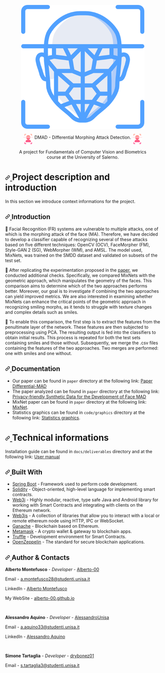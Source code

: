 <p align="center">
  <img width="400px" src="./assets/facial-recognition.png">
</p>
<p align="center" dir="auto">
  <img align="middle" width="32px" src="./assets/face-scan.png"/> 
  DMAD - Differential Morphing Attack Detection.
 <img align="middle" width="32px" src="./assets/face-scan.png"/> <br><br>
  A project for Fundamentals of Computer Vision and Biometrics <br>
  course at the University of Salerno.
</p>

<h1 dir="auto">
  <a id="user-content-project-description-and-introduction" class="anchor" aria-hidden="true" href="#project-description-and-introduction">
    <svg class="octicon octicon-link" viewBox="0 0 16 16" version="1.1" width="16" height="16" aria-hidden="true"><path fill-rule="evenodd" d="M7.775 3.275a.75.75 0 001.06 1.06l1.25-1.25a2 2 0 112.83 2.83l-2.5 2.5a2 2 0 01-2.83 0 .75.75 0 00-1.06 1.06 3.5 3.5 0 004.95 0l2.5-2.5a3.5 3.5 0 00-4.95-4.95l-1.25 1.25zm-4.69 9.64a2 2 0 010-2.83l2.5-2.5a2 2 0 012.83 0 .75.75 0 001.06-1.06 3.5 3.5 0 00-4.95 0l-2.5 2.5a3.5 3.5 0 004.95 4.95l1.25-1.25a.75.75 0 00-1.06-1.06l-1.25 1.25a2 2 0 01-2.83 0z">
      </path>
    </svg>
  </a>
  Project description and introduction
</h1>
<p dir="auto">In this section we introduce context informations for the project.</p>
<h2 dir="auto">
  <a id="user-content-introduction" class="anchor" aria-hidden="true" href="#introduction"><svg class="octicon octicon-link" viewBox="0 0 16 16" version="1.1" width="16" height="16" aria-hidden="true">
    <path fill-rule="evenodd" d="M7.775 3.275a.75.75 0 001.06 1.06l1.25-1.25a2 2 0 112.83 2.83l-2.5 2.5a2 2 0 01-2.83 0 .75.75 0 00-1.06 1.06 3.5 3.5 0 004.95 0l2.5-2.5a3.5 3.5 0 00-4.95-4.95l-1.25 1.25zm-4.69 9.64a2 2 0 010-2.83l2.5-2.5a2 2 0 012.83 0 .75.75 0 001.06-1.06 3.5 3.5 0 00-4.95 0l-2.5 2.5a3.5 3.5 0 004.95 4.95l1.25-1.25a.75.75 0 00-1.06-1.06l-1.25 1.25a2 2 0 01-2.83 0z">
    </path>
    </svg>
  </a>
  Introduction
</h2>
<p dir="auto">
  🧠 Facial Recognition (FR) systems are vulnerable to multiple attacks, one of which is the morphing attack of the face (MA). Therefore, we have decided to develop a classifier capable of recognizing several of these attacks based on five different techniques: OpenCV (OCV), FaceMorpher (FM), Style-GAN 2 (SG), WebMorpher (WM), and AMSL. The model used, MixNets, was trained on the SMDD dataset and validated on subsets of the test set.
</p>

<p dir="auto">
🧠 After replicating the experimentation proposed in the <a href="./paper/paper analizzato.pdf"> paper</a>, we conducted additional checks. Specifically, we compared MixNets with the geometric approach, which manipulates the geometry of the faces. This comparison aims to determine which of the two approaches performs better. Moreover, our goal is to investigate if combining the two approaches can yield improved metrics. We are also interested in examining whether MixNets can enhance the critical points of the geometric approach in recognizing smiling morphs, as it tends to struggle with texture changes and complex details such as smiles.
</p>
 
<p dir="auto">
🧠 To enable this comparison, the first step is to extract the features from the penultimate layer of the network. These features are then subjected to preprocessing using PCA. The resulting output is fed into the classifiers to obtain initial results. This process is repeated for both the test sets containing smiles and those without. Subsequently, we merge the .csv files containing the features of the two approaches. Two merges are performed: one with smiles and one without.
</p>

<h2 dir="auto">
  <a id="user-content-documentation" class="anchor" aria-hidden="true" href="#documentation">
    <svg class="octicon octicon-link" viewBox="0 0 16 16" version="1.1" width="16" height="16" aria-hidden="true">
      <path fill-rule="evenodd" d="M7.775 3.275a.75.75 0 001.06 1.06l1.25-1.25a2 2 0 112.83 2.83l-2.5 2.5a2 2 0 01-2.83 0 .75.75 0 00-1.06 1.06 3.5 3.5 0 004.95 0l2.5-2.5a3.5 3.5 0 00-4.95-4.95l-1.25 1.25zm-4.69 9.64a2 2 0 010-2.83l2.5-2.5a2 2 0 012.83 0 .75.75 0 001.06-1.06 3.5 3.5 0 00-4.95 0l-2.5 2.5a3.5 3.5 0 004.95 4.95l1.25-1.25a.75.75 0 00-1.06-1.06l-1.25 1.25a2 2 0 01-2.83 0z">
      </path>
    </svg>
  </a>
  Documentation
</h2>
<ul dir="auto">
<li>Our paper can be found in <code>paper</code> directory at the following link: <a href="/paper/paper analizzato.pdf" rel="nofollow">Paper Differential-MAD</a></li>
<li>The paper analyzed can be found in <code>paper</code> directory at the following link: <a href="/paper/paper analizzato.pdf" rel="nofollow">Privacy-friendly Synthetic Data for the Development of Face MAD</a></li>
<li>MixNet paper can be found in <code>paper</code> directory at the following link: <a href="./paper/MixNet-paper.pdf" rel="nofollow">MixNet</a>.</li>
<li>Statistics graphics can be found in <code>code/graphics</code> directory at the following link: <a href="./code/graphics" rel="nofollow">Statistics graphics</a>.</li>
</ul>
<h1 dir="auto">
  <a id="user-content-technical-informations" class="anchor" aria-hidden="true" href="#technical-informations">
    <svg class="octicon octicon-link" viewBox="0 0 16 16" version="1.1" width="16" height="16" aria-hidden="true">
      <path fill-rule="evenodd" d="M7.775 3.275a.75.75 0 001.06 1.06l1.25-1.25a2 2 0 112.83 2.83l-2.5 2.5a2 2 0 01-2.83 0 .75.75 0 00-1.06 1.06 3.5 3.5 0 004.95 0l2.5-2.5a3.5 3.5 0 00-4.95-4.95l-1.25 1.25zm-4.69 9.64a2 2 0 010-2.83l2.5-2.5a2 2 0 012.83 0 .75.75 0 001.06-1.06 3.5 3.5 0 00-4.95 0l-2.5 2.5a3.5 3.5 0 004.95 4.95l1.25-1.25a.75.75 0 00-1.06-1.06l-1.25 1.25a2 2 0 01-2.83 0z">
      </path>
    </svg>
  </a>
  Technical informations
</h1>
<p dir="auto">Installation guide can be found in <code>docs/deliverables</code> directory and at the following link: <a href="https://github.com/Alberto-00/Blockchain-Authentication/blob/main/docs/deliverables/MDI.pdf" rel="nofollow">User manual</a>
</p>

<h2 dir="auto">
  <a id="user-content-built-with" class="anchor" aria-hidden="true" href="#built-with"><svg class="octicon octicon-link" viewBox="0 0 16 16" version="1.1" width="16" height="16" aria-hidden="true">
    <path fill-rule="evenodd" d="M7.775 3.275a.75.75 0 001.06 1.06l1.25-1.25a2 2 0 112.83 2.83l-2.5 2.5a2 2 0 01-2.83 0 .75.75 0 00-1.06 1.06 3.5 3.5 0 004.95 0l2.5-2.5a3.5 3.5 0 00-4.95-4.95l-1.25 1.25zm-4.69 9.64a2 2 0 010-2.83l2.5-2.5a2 2 0 012.83 0 .75.75 0 001.06-1.06 3.5 3.5 0 00-4.95 0l-2.5 2.5a3.5 3.5 0 004.95 4.95l1.25-1.25a.75.75 0 00-1.06-1.06l-1.25 1.25a2 2 0 01-2.83 0z">
    </path>
    </svg>
  </a>
  Built With
  </h2>
<ul dir="auto">
  <li><a href="https://spring.io/projects/spring-boot" rel="nofollow">Spring Boot</a> - Framework used to perform code development.</li>
  <li><a href="https://docs.soliditylang.org/en/v0.8.15/" rel="nofollow">Solidity</a> - Object-oriented, high-level language for implementing smart contracts.</li>
  <li><a href="https://docs.web3j.io/4.8.7/" rel="nofollow">Web3j</a> - Highly modular, reactive, type safe Java and Android library for working with Smart Contracts and integrating with clients on the Ethereum network.</li>
  <li><a href="https://web3js.readthedocs.io/en/v1.7.5/" rel="nofollow">Web3js</a> - A collection of libraries that allow you to interact with a local or remote ethereum node using HTTP, IPC or WebSocket.</li>
  <li><a href="https://trufflesuite.com/ganache/" rel="nofollow">Ganache</a> - Blockchain based on Ethereum.</li>
  <li><a href="https://metamask.io/" rel="nofollow">Metamask</a> - A crypto wallet & gateway to blockchain apps.</li>
  <li><a href="https://trufflesuite.com/" rel="nofollow">Truffle</a> - Development environment for Smart Contracts.</li>
  <li><a href="https://www.openzeppelin.com/" rel="nofollow">OpenZeppelin</a> - The standard for secure blockchain applications.</li>
</ul>

<h2 dir="auto">
  <a id="user-content-authors" class="anchor" aria-hidden="true" href="#authors">
    <svg class="octicon octicon-link" viewBox="0 0 16 16" version="1.1" width="16" height="16" aria-hidden="true"><path fill-rule="evenodd" d="M7.775 3.275a.75.75 0 001.06 1.06l1.25-1.25a2 2 0 112.83 2.83l-2.5 2.5a2 2 0 01-2.83 0 .75.75 0 00-1.06 1.06 3.5 3.5 0 004.95 0l2.5-2.5a3.5 3.5 0 00-4.95-4.95l-1.25 1.25zm-4.69 9.64a2 2 0 010-2.83l2.5-2.5a2 2 0 012.83 0 .75.75 0 001.06-1.06 3.5 3.5 0 00-4.95 0l-2.5 2.5a3.5 3.5 0 004.95 4.95l1.25-1.25a.75.75 0 00-1.06-1.06l-1.25 1.25a2 2 0 01-2.83 0z">
      </path>
    </svg>
  </a>
  Author & Contacts
</h2>
<p dir="auto"><strong>Alberto Montefusco</strong>   - <em>Developer</em>   - <a href="https://github.com/Alberto-00">Alberto-00</a></p>
<p dir="auto">Email - <a href="mailto:a.montefusco28@studenti.unisa.it">a.montefusco28@studenti.unisa.it</a></p>
<p dir="auto">LinkedIn - <a href="https://www.linkedin.com/in/alberto-montefusco">Alberto Montefusco</a></p>
<p dir="auto">My WebSite - <a href="https://alberto-00.github.io/">alberto-00.github.io</a></p>
<br>
<p dir="auto"><strong>Alessandro Aquino</strong>   - <em>Developer</em>   - <a href="https://github.com/AlessandroUnisa">AlessandroUnisa</a></p>
<p dir="auto">Email - <a href="mailto:a.aquino33@studenti.unisa.it">a.aquino33@studenti.unisa.it</a></p>
<p dir="auto">LinkedIn - <a href="https://www.linkedin.com/in/alessandro-aquino-62b74218a/">Alessandro Aquino</a></p>
<br>
<p dir="auto"><strong>Simone Tartaglia</strong>   - <em>Developer</em>   - <a href="https://github.com/drybonez01">drybonez01</a></p>
<p dir="auto">Email - <a href="mailto:s.tartaglia3@studenti.unisa.it">s.tartaglia3@studenti.unisa.it</a></p>

